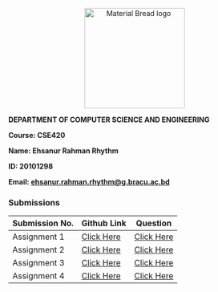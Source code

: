 <p align="center" style="margin-bottom: 0px !important;">
  <img width="200" src="https://upload.wikimedia.org/wikipedia/commons/thumb/1/1a/Brac_University_Logo.png/432px-Brac_University_Logo.png" alt="Material Bread logo" align="center">
</p>

**DEPARTMENT OF COMPUTER SCIENCE AND ENGINEERING**

**Course: CSE420**

**Name: Ehsanur Rahman Rhythm**

**ID: 20101298**

**Email: ehsanur.rahman.rhythm@g.bracu.ac.bd**


### Submissions

| **Submission No.** | Github Link | Question |
| ----------- | ----------- | ----------- |
| Assignment 1 | [Click Here](https://github.com/errhythm/BRACU_CSE420Lab/tree/main/Assignment%201) | [Click Here](https://github.com/errhythm/BRACU_CSE420Lab/blob/main/Assignment%201/Question.pdf) |
| Assignment 2 | [Click Here](https://github.com/errhythm/BRACU_CSE420Lab/tree/main/Assignment%202) | [Click Here](https://github.com/errhythm/BRACU_CSE420Lab/blob/main/Assignment%202/Question.pdf) |
| Assignment 3 | [Click Here](https://github.com/errhythm/BRACU_CSE420Lab/tree/main/Assignment%203) | [Click Here](https://github.com/errhythm/BRACU_CSE420Lab/blob/main/Assignment%203/Question.pdf) |
| Assignment 4 | [Click Here](https://github.com/errhythm/BRACU_CSE420Lab/tree/main/Assignment%204) | [Click Here](https://github.com/errhythm/BRACU_CSE420Lab/blob/main/Assignment%204/Question.pdf) |

